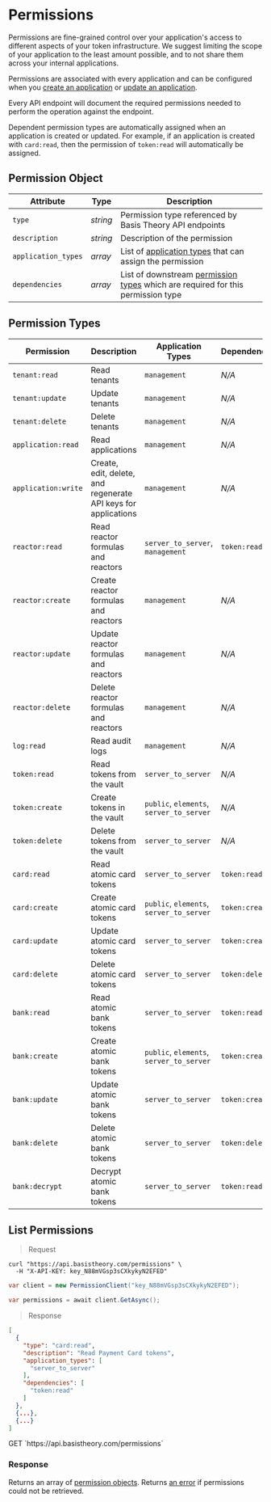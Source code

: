 # Permissions

Permissions are fine-grained control over your application's access to different aspects of your token infrastructure. We suggest limiting the scope of your application to the least amount possible, and to not share them across your internal applications.

Permissions are associated with every application and can be configured when you [create an application](#create-application) or [update an application](#update-application). 

Every API endpoint will document the required permissions needed to perform the operation against the endpoint.

<aside class="notice">
  <span>Dependent permission types are automatically assigned when an application is created or updated. For example, if an application is created with <code>card:read</code>, then the permission of <code>token:read</code> will automatically be assigned.</span>
</aside>


## Permission Object

Attribute | Type | Description
--------- | ---- | -----------
`type` | *string* | Permission type referenced by Basis Theory API endpoints
`description` | *string* | Description of the permission
`application_types` | *array* | List of [application types](#application-types) that can assign the permission
`dependencies` | *array* | List of downstream [permission types](#permission-types) which are required for this permission type


## Permission Types

Permission | Description | Application Types | Dependencies
---------  | ----------- | ----------------- | ------------
`tenant:read` | Read tenants | `management` | *N/A*
`tenant:update` | Update tenants | `management` | *N/A*
`tenant:delete` | Delete tenants | `management` | *N/A*
`application:read` | Read applications | `management` | *N/A*
`application:write` | Create, edit, delete, and regenerate API keys for applications | `management` | *N/A*
`reactor:read` | Read reactor formulas and reactors | `server_to_server`, `management` | `token:read`
`reactor:create` | Create reactor formulas and reactors | `management` | *N/A*
`reactor:update` | Update reactor formulas and reactors | `management` | *N/A*
`reactor:delete` | Delete reactor formulas and reactors | `management` | *N/A*
`log:read` | Read audit logs | `management` | *N/A*
`token:read` | Read tokens from the vault | `server_to_server` | *N/A*
`token:create` | Create tokens in the vault | `public`, `elements`, `server_to_server` | *N/A*
`token:delete` | Delete tokens from the vault | `server_to_server` | *N/A*
`card:read` | Read atomic card tokens | `server_to_server` | `token:read`
`card:create` | Create atomic card tokens | `public`, `elements`, `server_to_server` | `token:create`
`card:update` | Update atomic card tokens | `server_to_server` | `token:create`
`card:delete` | Delete atomic card tokens | `server_to_server` | `token:delete`
`bank:read` | Read atomic bank tokens | `server_to_server` | `token:read`
`bank:create` | Create atomic bank tokens | `public`, `elements`, `server_to_server` | `token:create`
`bank:update` | Update atomic bank tokens | `server_to_server` | `token:create`
`bank:delete` | Delete atomic bank tokens | `server_to_server` | `token:delete`
`bank:decrypt` | Decrypt atomic bank tokens | `server_to_server` | `token:read`


## List Permissions

> Request

```shell
curl "https://api.basistheory.com/permissions" \
  -H "X-API-KEY: key_N88mVGsp3sCXkykyN2EFED"
```

```csharp
var client = new PermissionClient("key_N88mVGsp3sCXkykyN2EFED");

var permissions = await client.GetAsync();
```

> Response

```json
[
  {
    "type": "card:read",
    "description": "Read Payment Card tokens",
    "application_types": [
      "server_to_server"
    ],
    "dependencies": [
      "token:read"
    ]
  }, 
  {...},
  {...}
]
```

<span class="http-method get">
  <span class="box-method">GET</span>
  `https://api.basistheory.com/permissions`
</span>


### Response

Returns an array of [permission objects](#permission-object). Returns [an error](#errors) if permissions could not be retrieved.

